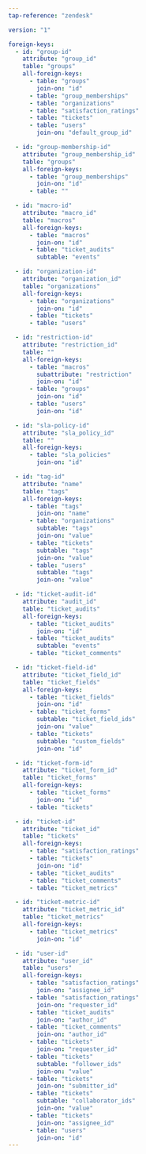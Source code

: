 ```yaml
---
tap-reference: "zendesk"

version: "1"

foreign-keys:
  - id: "group-id"
    attribute: "group_id"
    table: "groups"
    all-foreign-keys:
      - table: "groups"
        join-on: "id"
      - table: "group_memberships"
      - table: "organizations"
      - table: "satisfaction_ratings"
      - table: "tickets"
      - table: "users"
        join-on: "default_group_id"

  - id: "group-membership-id"
    attribute: "group_membership_id"
    table: "groups"
    all-foreign-keys:
      - table: "group_memberships"
        join-on: "id"
      - table: ""

  - id: "macro-id"
    attribute: "macro_id"
    table: "macros"
    all-foreign-keys:
      - table: "macros"
        join-on: "id"
      - table: "ticket_audits"
        subtable: "events"

  - id: "organization-id"
    attribute: "organization_id"
    table: "organizations"
    all-foreign-keys:
      - table: "organizations"
        join-on: "id"
      - table: "tickets"
      - table: "users"

  - id: "restriction-id"
    attribute: "restriction_id"
    table: ""
    all-foreign-keys:
      - table: "macros"
        subattribute: "restriction"
        join-on: "id"
      - table: "groups"
        join-on: "id"
      - table: "users"
        join-on: "id"

  - id: "sla-policy-id"
    attribute: "sla_policy_id"
    table: ""
    all-foreign-keys:
      - table: "sla_policies"
        join-on: "id"

  - id: "tag-id"
    attribute: "name"
    table: "tags"
    all-foreign-keys:
      - table: "tags"
        join-on: "name"
      - table: "organizations"
        subtable: "tags"
        join-on: "value"
      - table: "tickets"
        subtable: "tags"
        join-on: "value"
      - table: "users"
        subtable: "tags"
        join-on: "value"

  - id: "ticket-audit-id"
    attribute: "audit_id"
    table: "ticket_audits"
    all-foreign-keys:
      - table: "ticket_audits"
        join-on: "id"
      - table: "ticket_audits"
        subtable: "events"
      - table: "ticket_comments"

  - id: "ticket-field-id"
    attribute: "ticket_field_id"
    table: "ticket_fields"
    all-foreign-keys:
      - table: "ticket_fields"
        join-on: "id"
      - table: "ticket_forms"
        subtable: "ticket_field_ids"
        join-on: "value"
      - table: "tickets"
        subtable: "custom_fields"
        join-on: "id"

  - id: "ticket-form-id"
    attribute: "ticket_form_id"
    table: "ticket_forms"
    all-foreign-keys:
      - table: "ticket_forms"
        join-on: "id"
      - table: "tickets"

  - id: "ticket-id"
    attribute: "ticket_id"
    table: "tickets"
    all-foreign-keys:
      - table: "satisfaction_ratings"
      - table: "tickets"
        join-on: "id"
      - table: "ticket_audits"
      - table: "ticket_comments"
      - table: "ticket_metrics"

  - id: "ticket-metric-id"
    attribute: "ticket_metric_id"
    table: "ticket_metrics"
    all-foreign-keys:
      - table: "ticket_metrics"
        join-on: "id"

  - id: "user-id"
    attribute: "user_id"
    table: "users"
    all-foreign-keys:
      - table: "satisfaction_ratings"
        join-on: "assignee_id"
      - table: "satisfaction_ratings"
        join-on: "requester_id"
      - table: "ticket_audits"
        join-on: "author_id"
      - table: "ticket_comments"
        join-on: "author_id"
      - table: "tickets"
        join-on: "requester_id"
      - table: "tickets"
        subtable: "follower_ids"
        join-on: "value"
      - table: "tickets"
        join-on: "submitter_id"
      - table: "tickets"
        subtable: "collaborator_ids"
        join-on: "value"
      - table: "tickets"
        join-on: "assignee_id"
      - table: "users"
        join-on: "id"
---
```

